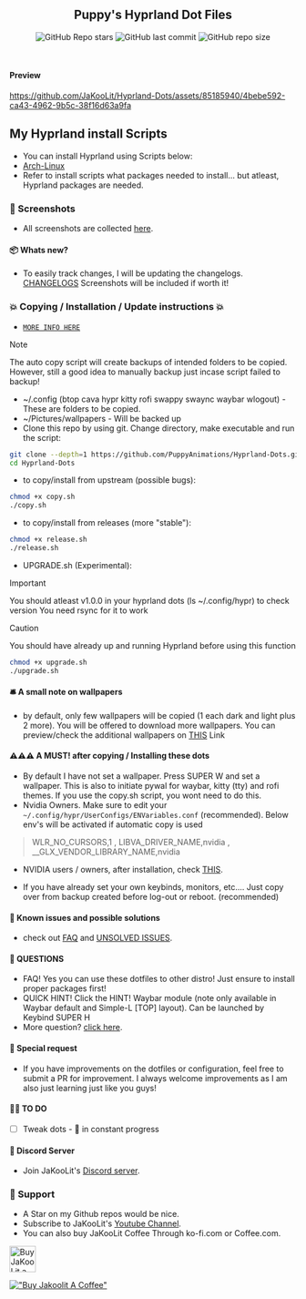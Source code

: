 <div align="center">

## Puppy's Hyprland Dot Files

![GitHub Repo stars](https://img.shields.io/github/stars/PuppyAnimations/Hyprland-Dots?style=for-the-badge&color=cba6f7) ![GitHub last commit](https://img.shields.io/github/last-commit/PuppyAnimations/Hyprland-Dots?style=for-the-badge&color=b4befe) ![GitHub repo size](https://img.shields.io/github/repo-size/PuppyAnimations/Hyprland-Dots?style=for-the-badge&color=cba6f7)

<br/>
</div>

#### Preview
https://github.com/JaKooLit/Hyprland-Dots/assets/85185940/4bebe592-ca43-4962-9b5c-38f16d63a9fa

## My Hyprland install Scripts
- You can install Hyprland using Scripts below:
- [Arch-Linux](https://github.com/PuppyAnimations/Arch-Hyprland)
- Refer to install scripts what packages needed to install... but atleast, Hyprland packages are needed.

### 👀 Screenshots
- All screenshots are collected [here](https://github.com/PuppyAnimations/Hyprland-Dots-Showcase).

#### 📦 Whats new?
- To easily track changes, I will be updating the changelogs. [CHANGELOGS](https://github.com/PuppyAnimations/Hyprland-Dots/wiki/Changelogs)  Screenshots will be included if worth it!

### 💥 Copying / Installation / Update instructions 💥
- [`MORE INFO HERE`](https://github.com/PuppyAnimations/Hyprland-Dots/wiki/Install_&_Update) 
> [!Note] 
> The auto copy script will create backups of intended folders to be copied. However, still a good idea to manually backup just incase script failed to backup!
- ~/.config (btop cava hypr kitty rofi swappy swaync waybar wlogout) - These are folders to be copied.
- ~/Pictures/wallpapers - Will be backed up
- Clone this repo by using git. Change directory, make executable and run the script:
```bash
git clone --depth=1 https://github.com/PuppyAnimations/Hyprland-Dots.git
cd Hyprland-Dots
```
- to copy/install from upstream (possible bugs):
```bash
chmod +x copy.sh
./copy.sh
```
- to copy/install from releases (more "stable"):
```bash
chmod +x release.sh
./release.sh
```

- UPGRADE.sh (Experimental):
> [!IMPORTANT]
> You should atleast v1.0.0 in your hyprland dots (ls ~/.config/hypr) to check version
> You need rsync for it to work

> [!CAUTION]
> You should have already up and running Hyprland before using this function
```bash
chmod +x upgrade.sh
./upgrade.sh
```

#### 🛎️ A small note on wallpapers
- by default, only few wallpapers will be copied (1 each dark and light plus 2 more). You will be offered to download more wallpapers. You can preview/check the additional wallpapers on [THIS](https://github.com/PuppyAnimations/Wallpaper-Bank/tree/main/wallpapers) Link

#### ⚠️⚠️⚠️ A MUST! after copying / Installing these dots

+ By default I have not set a wallpaper. Press SUPER W and set a wallpaper. This is also to initiate pywal for waybar, kitty (tty) and rofi themes. If you use the copy.sh script, you wont need to do this.
+ Nvidia Owners. Make sure to edit your `~/.config/hypr/UserConfigs/ENVariables.conf` (recommended). Below env's will be activated if automatic copy is used
> WLR_NO_CURSORS,1 , LIBVA_DRIVER_NAME,nvidia ,  __GLX_VENDOR_LIBRARY_NAME,nvidia 
- NVIDIA users / owners, after installation, check [THIS](https://github.com/JaKooLit/Hyprland-Dots/wiki/Notes_to_remember#--for-nvidia-gpu-users).
+ If you have already set your own keybinds, monitors, etc.... Just copy over from backup created before log-out or reboot. (recommended)

#### 📖 Known issues and possible solutions
- check out [FAQ](https://github.com/JaKooLit/Hyprland-Dots/wiki/FAQ) and [UNSOLVED ISSUES](https://github.com/JaKooLit/Hyprland-Dots/wiki/Known_Issues).


#### 🙋 QUESTIONS
- FAQ! Yes you can use these dotfiles to other distro! Just ensure to install proper packages first!
- QUICK HINT! Click the HINT! Waybar module (note only available in Waybar default and Simple-L [TOP] layout). Can be launched by Keybind SUPER H
- More question? [click here](https://github.com/JaKooLit/Hyprland-Dots/wiki/).

#### 🙏 Special request
- If you have improvements on the dotfiles or configuration, feel free to submit a PR for improvement. I always welcome improvements as I am also just learning just like you guys!

#### 🤷‍♂️ TO DO
- [ ] Tweak dots - 🚧 in constant progress 

#### 🔮 Discord Server
- Join JaKooLit's [Discord server](https://discord.gg/V2SJ92vbEN).

### 💖 Support
- A Star on my Github repos would be nice.
- Subscribe to JaKooLit's [Youtube Channel](https://www.youtube.com/@Ja.KooLit).
- You can also buy JaKooLit Coffee Through ko-fi.com or Coffee.com.

<a href='https://ko-fi.com/jakoolit' target='_blank'><img height='35' style='border:0px;height:46px;' src='https://az743702.vo.msecnd.net/cdn/kofi3.png?v=0' border='0' alt='Buy JaKooLit a Coffee at ko-fi.com' />

[!["Buy Jakoolit A Coffee"](https://www.buymeacoffee.com/assets/img/custom_images/orange_img.png)](https://www.buymeacoffee.com/JaKooLit)
